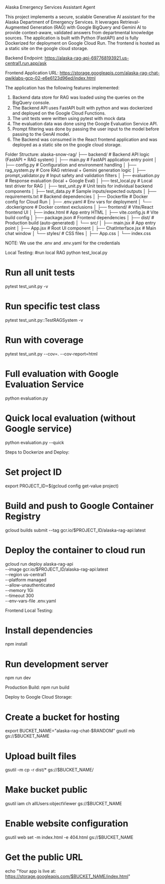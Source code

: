 Alaska Emergency Services Assistant Agent

This project implements a secure, scalable Generative AI assistant for the Alaska Department of Emergency Services. It leverages Retrieval-Augmented Generation (RAG) with Google BigQuery and Gemini AI to provide context-aware, validated answers from departmental knowledge sources. The application is built with Python (FastAPI) and is fully Dockerized for deployment on Google Cloud Run. The frontend is hosted as a static site on the google cloud storage.

Backend Endpoint:
https://alaska-rag-api-697768193921.us-central1.run.app/ask

Frontend Application URL:
https://storage.googleapis.com/alaska-rag-chat-qwiklabs-gcp-02-e6e6123d96ed/index.html

The application has the following features implemented:



1. Backend data store for RAG was loaded using the queries on the BigQuery console.
2. The Backend API uses FastAPI built with python and was dockerized and deployed on the Google Cloud Functions.
3. The unit tests were written using pytest with mock data
4. The evaluation data was done using the Google Evaluation Service API.
5. Prompt filtering was done by passing the user input to the model before passing to the GenAI model.
6. The Backend was consumed in the React frontend application and was deployed as a static site on the google cloud storage.

Folder Structure:
alaska-snow-rag/
├── backend/ # Backend API logic (FastAPI + RAG system)
│ ├── main.py # FastAPI application entry point
│ ├── config.py # Configuration and environment handling
│ ├── rag_system.py # Core RAG retrieval + Gemini generation logic
│ ├── prompt_validator.py # Input safety and validation filters
│ ├── evaluation.py # Response evaluation (local + Google Eval)
│ ├── test_local.py # Local test driver for RAG
│ ├── test_unit.py # Unit tests for individual backend components
│ ├── test_data.py # Sample inputs/expected outputs
│ ├── requirements.txt # Backend dependencies
│ ├── Dockerfile # Docker config for Cloud Run
│ ├── .env.yaml # Env vars for deployment
│ └── .dockerignore # Docker context exclusions
│
├── frontend/ # Vite/React frontend UI
│ ├── index.html # App entry HTML
│ ├── vite.config.js # Vite build config
│ ├── package.json # Frontend dependencies
│ ├── dist/ # Production build (auto-generated)
│ └── src/
│ ├── main.jsx # App entry point
│ ├── App.jsx # Root UI component
│ ├── ChatInterface.jsx # Main chat window
│ └── styles/ # CSS files
│ ├── App.css
│ └── index.css

NOTE: We use the .env and .env.yaml for the credentials

Local Testing:
#run local RAG
python test_local.py

# Run all unit tests

pytest test_unit.py -v

# Run specific test class

pytest test_unit.py::TestRAGSystem -v

# Run with coverage

pytest test_unit.py --cov=. --cov-report=html

# Full evaluation with Google Evaluation Service

python evaluation.py

# Quick local evaluation (without Google service)

python evaluation.py --quick

Steps to Dockerize and Deploy:

# Set project ID

export PROJECT_ID=$(gcloud config get-value project)

# Build and push to Google Container Registry

gcloud builds submit --tag gcr.io/$PROJECT_ID/alaska-rag-api:latest

# Deploy the container to cloud run

gcloud run deploy alaska-rag-api \
 --image gcr.io/$PROJECT_ID/alaska-rag-api:latest \
 --region us-central1 \
 --platform managed \
 --allow-unauthenticated \
 --memory 1Gi \
 --timeout 300 \
 --env-vars-file .env.yaml

Frontend Local Testing:

# Install dependencies

npm install

# Run development server

npm run dev

Production Build:
npm run build

Deploy to Google Cloud Storage:

# Create a bucket for hosting

export BUCKET_NAME="alaska-rag-chat-$RANDOM"
gsutil mb gs://$BUCKET_NAME

# Upload built files

gsutil -m cp -r dist/\* gs://$BUCKET_NAME/

# Make bucket public

gsutil iam ch allUsers:objectViewer gs://$BUCKET_NAME

# Enable website configuration

gsutil web set -m index.html -e 404.html gs://$BUCKET_NAME

# Get the public URL

echo "Your app is live at: https://storage.googleapis.com/$BUCKET_NAME/index.html"
